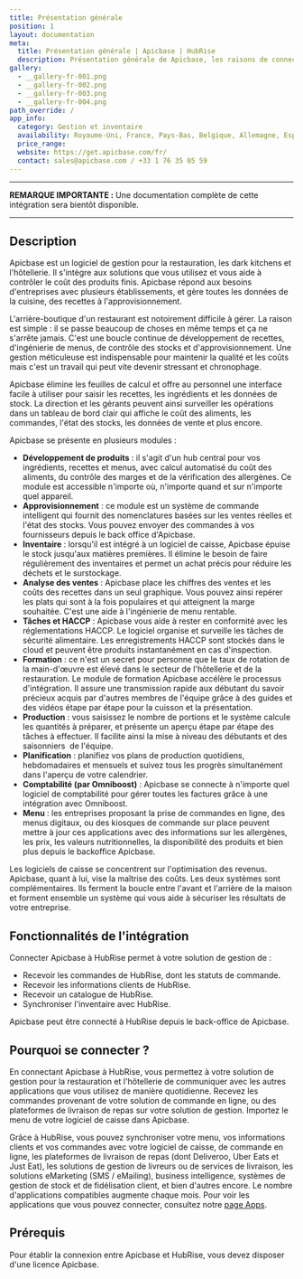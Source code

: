 ```yaml
---
title: Présentation générale
position: 1
layout: documentation
meta:
  title: Présentation générale | Apicbase | HubRise
  description: Présentation générale de Apicbase, les raisons de connecter votre logiciel de gestion à HubRise et les fonctionnalités de l'intégration avec HubRise.
gallery:
  - __gallery-fr-001.png
  - __gallery-fr-002.png
  - __gallery-fr-003.png
  - __gallery-fr-004.png
path_override: /
app_info:
  category: Gestion et inventaire
  availability: Royaume-Uni, France, Pays-Bas, Belgique, Allemagne, Espagne
  price_range:
  website: https://get.apicbase.com/fr/
  contact: sales@apicbase.com / +33 1 76 35 05 59
---
```


---

**REMARQUE IMPORTANTE :** Une documentation complète de cette intégration sera bientôt disponible.

---

## Description

Apicbase est un logiciel de gestion pour la restauration, les dark kitchens et l'hôtellerie. Il s'intègre aux solutions que vous utilisez et vous aide à contrôler le coût des produits finis. Apicbase répond aux besoins d'entreprises avec plusieurs établissements, et gère toutes les données de la cuisine, des recettes à l'approvisionnement.

L'arrière-boutique d'un restaurant est notoirement difficile à gérer. La raison est simple : il se passe beaucoup de choses en même temps et ça ne s'arrête jamais. C'est une boucle continue de développement de recettes, d'ingénierie de menus, de contrôle des stocks et d'approvisionnement. Une gestion méticuleuse est indispensable pour maintenir la qualité et les coûts mais c'est un travail qui peut vite devenir stressant et chronophage.

Apicbase élimine les feuilles de calcul et offre au personnel une interface facile à utiliser pour saisir les recettes, les ingrédients et les données de stock. La direction et les gérants peuvent ainsi surveiller les opérations dans un tableau de bord clair qui affiche le coût des aliments, les commandes, l'état des stocks, les données de vente et plus encore.

Apicbase se présente en plusieurs modules :

- **Développement de produits** : il s'agit d'un hub central pour vos ingrédients, recettes et menus, avec calcul automatisé du coût des aliments, du contrôle des marges et de la vérification des allergènes. Ce module est accessible n'importe où, n'importe quand et sur n'importe quel appareil.
- **Approvisionnement** : ce module est un système de commande intelligent qui fournit des nomenclatures basées sur les ventes réelles et l'état des stocks. Vous pouvez envoyer des commandes à vos fournisseurs depuis le back office d'Apicbase.
- **Inventaire** : lorsqu'il est intégré à un logiciel de caisse, Apicbase épuise le stock jusqu'aux matières premières. Il élimine le besoin de faire régulièrement des inventaires et permet un achat précis pour réduire les déchets et le surstockage.
- **Analyse des ventes** : Apicbase place les chiffres des ventes et les coûts des recettes dans un seul graphique. Vous pouvez ainsi repérer les plats qui sont à la fois populaires et qui atteignent la marge souhaitée. C'est une aide à l'ingénierie de menu rentable.
- **Tâches et HACCP** : Apicbase vous aide à rester en conformité avec les réglementations HACCP. Le logiciel organise et surveille les tâches de sécurité alimentaire. Les enregistrements HACCP sont stockés dans le cloud et peuvent être produits instantanément en cas d'inspection.
- **Formation** : ce n'est un secret pour personne que le taux de rotation de la main-d'œuvre est élevé dans le secteur de l'hôtellerie et de la restauration. Le module de formation Apicbase accélère le processus d'intégration. Il assure une transmission rapide aux débutant du savoir précieux acquis par d'autres membres de l'équipe grâce à des guides et des vidéos étape par étape pour la cuisson et la présentation.
- **Production** : vous saisissez le nombre de portions et le système calcule les quantités à préparer, et présente un aperçu étape par étape des tâches à effectuer. Il facilite ainsi la mise à niveau des débutants et des saisonniers  de l'équipe.
- **Planification** : planifiez vos plans de production quotidiens, hebdomadaires et mensuels et suivez tous les progrès simultanément dans l'aperçu de votre calendrier.
- **Comptabilité (par Omniboost)** : Apicbase se connecte à n'importe quel logiciel de comptabilité pour gérer toutes les factures grâce à une intégration avec Omniboost.
- **Menu** : les entreprises proposant la prise de commandes en ligne, des menus digitaux, ou des kiosques de commande sur place peuvent mettre à jour ces applications avec des informations sur les allergènes, les prix, les valeurs nutritionnelles, la disponibilité des produits et bien plus depuis le backoffice Apicbase.

Les logiciels de caisse se concentrent sur l'optimisation des revenus. Apicbase, quant à lui, vise la maîtrise des coûts. Les deux systèmes sont complémentaires. Ils ferment la boucle entre l'avant et l'arrière de la maison et forment ensemble un système qui vous aide à sécuriser les résultats de votre entreprise.

## Fonctionnalités de l'intégration

Connecter Apicbase à HubRise permet à votre solution de gestion de :

- Recevoir les commandes de HubRise, dont les statuts de commande.
- Recevoir les informations clients de HubRise.
- Recevoir un catalogue de HubRise.
- Synchroniser l'inventaire avec HubRise.

Apicbase peut être connecté à HubRise depuis le back-office de Apicbase.

## Pourquoi se connecter ?

En connectant Apicbase à HubRise, vous permettez à votre solution de gestion pour la restauration et l'hôtellerie de communiquer avec les autres applications que vous utilisez de manière quotidienne. Recevez les commandes provenant de votre solution de commande en ligne, ou des plateformes de livraison de repas sur votre solution de gestion. Importez le menu de votre logiciel de caisse dans Apicbase.

Grâce à HubRise, vous pouvez synchroniser votre menu, vos informations clients et vos commandes avec votre logiciel de caisse, de commande en ligne, les plateformes de livraison de repas (dont Deliveroo, Uber Eats et Just Eat), les solutions de gestion de livreurs ou de services de livraison, les solutions eMarketing (SMS / eMailing), business intelligence, systèmes de gestion de stock et de fidélisation client, et bien d'autres encore. Le nombre d'applications compatibles augmente chaque mois. Pour voir les applications que vous pouvez connecter, consultez notre [page Apps](/apps).

## Prérequis

Pour établir la connexion entre Apicbase et HubRise, vous devez disposer d'une licence Apicbase.
